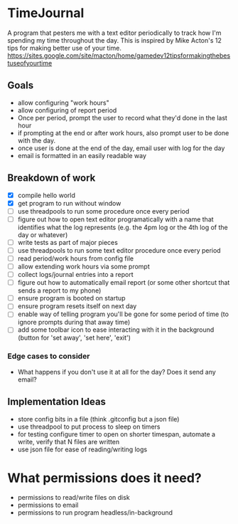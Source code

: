 # TimeJournal
A program that pesters me with a text editor periodically to track how I'm spending my time throughout the day. This is inspired by Mike Acton's 12 tips for making better use of your time. https://sites.google.com/site/macton/home/gamedev12tipsformakingthebestuseofyourtime

## Goals

- allow configuring "work hours"
- allow configuring of report period
- Once per period, prompt the user to record what they'd done in the last hour
- if prompting at the end or after work hours, also prompt user to be done with the day.
- once user is done at the end of the day, email user with log for the day
- email is formatted in an easily readable way

## Breakdown of work

- [x] compile hello world
- [x] get program to run without window
- [ ] use threadpools to run some procedure once every period
- [ ] figure out how to open text editor programatically with a name that identifies what the log represents (e.g. the 4pm log or the 4th log of the day or whatever)
- [ ] write tests as part of major pieces
- [ ] use threadpools to run some text editor procedure once every period
- [ ] read period/work hours from config file
- [ ] allow extending work hours via some prompt
- [ ] collect logs/journal entries into a report
- [ ] figure out how to automatically email report (or some other shortcut that sends a report to my phone)
- [ ] ensure program is booted on startup
- [ ] ensure program resets itself on next day
- [ ] enable way of telling program you'll be gone for some period of time (to ignore prompts during that away time)
- [ ] add some toolbar icon to ease interacting with it in the background (button for 'set away', 'set here', 'exit')

### Edge cases to consider

- What happens if you don't use it at all for the day? Does it send any email?

## Implementation Ideas

- store config bits in a file (think .gitconfig but a json file)
- use threadpool to put process to sleep on timers
- for testing configure timer to open on shorter timespan, automate a write, verify that N files are written
- use json file for ease of reading/writing logs

# What permissions does it need?

* permissions to read/write files on disk
* permissions to email
* permissions to run program headless/in-background
